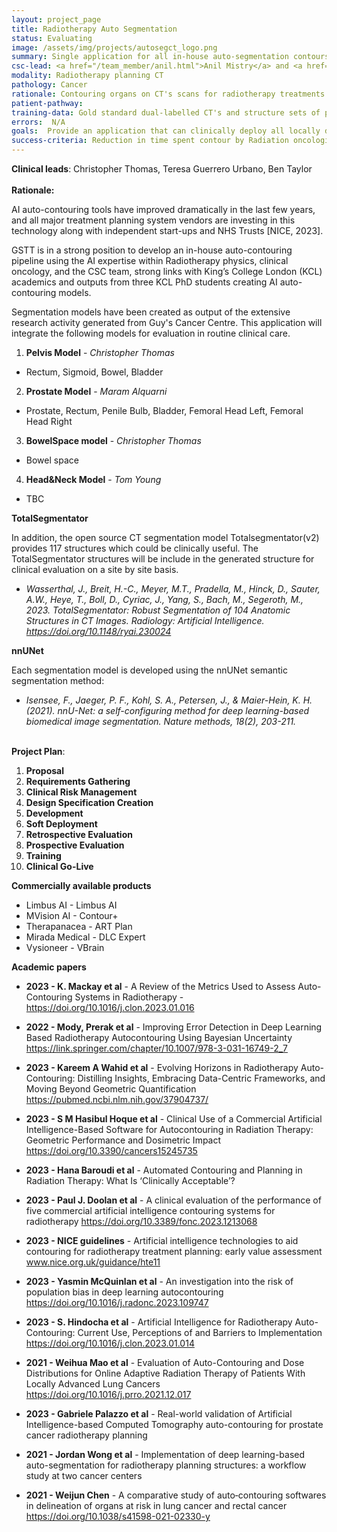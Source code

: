 ```yaml
---
layout: project_page
title: Radiotherapy Auto Segmentation
status: Evaluating
image: /assets/img/projects/autosegct_logo.png
summary: Single application for all in-house auto-segmentation contours
csc-lead: <a href="/team_member/anil.html">Anil Mistry</a> and <a href="/team_member/tom.html">Tom Roberts</a>
modality: Radiotherapy planning CT 
pathology: Cancer
rationale: Contouring organs on CT's scans for radiotherapy treatments is vital for patient safety, however is very time consuming for Oncologists. AI models have been developed locally to automate the CT image segmentation. 
patient-pathway: 
training-data: Gold standard dual-labelled CT's and structure sets of patients treated historically at Guy's Cancer Centre. 
errors:  N/A
goals:  Provide an application that can clinically deploy all locally developed nnUNEt segmentation models successfully into the radiotherapy treatment planning pathway. 
success-criteria: Reduction in time spent contour by Radiation oncologists. Improves consistency in contouring OAR's. Increased accuracy of OAR contours.  
---
```


<b>Clinical leads</b>: Christopher Thomas, Teresa Guerrero Urbano, Ben Taylor
<br>
<br> **Rationale:**

AI auto-contouring tools have improved dramatically in the last few years, and all major treatment planning system vendors are investing in this technology along with independent start-ups and NHS Trusts [NICE, 2023].

GSTT is in a strong position to develop an in-house auto-contouring pipeline using the AI expertise within Radiotherapy physics, clinical oncology, and the CSC team, strong links with King’s College London (KCL) academics and outputs from three KCL PhD students creating AI auto-contouring models.

Segmentation models have been created as output of the extensive research activity generated from Guy's Cancer Centre. This application will integrate the following models for evaluation in routine clinical care.


1. **Pelvis Model** - _Christopher Thomas_ 
* Rectum, Sigmoid, Bowel, Bladder


2. **Prostate Model** - _Maram Alquarni_ 
* Prostate, Rectum, Penile Bulb, Bladder, Femoral Head Left, Femoral Head Right 


3.  **BowelSpace  model** - _Christopher Thomas_  
* Bowel space             


4.  **Head&Neck Model** -  _Tom Young_    
* TBC


**TotalSegmentator**

In addition, the open source CT segmentation model Totalsegmentator(v2) provides 117 structures which could be clinically useful. The TotalSegmentator structures will be include in the generated structure for clinical evaluation on a site by site basis. 

* _Wasserthal, J., Breit, H.-C., Meyer, M.T., Pradella, M., Hinck, D., Sauter, A.W., Heye, T., Boll, D., Cyriac, J., Yang, S., Bach, M., Segeroth, M., 2023. TotalSegmentator: Robust Segmentation of 104 Anatomic Structures in CT Images. Radiology: Artificial Intelligence. https://doi.org/10.1148/ryai.230024_

**nnUNet**

Each segmentation model is developed using the nnUNet semantic segmentation method: 

* _Isensee, F., Jaeger, P. F., Kohl, S. A., Petersen, J., & Maier-Hein, K. H. (2021). nnU-Net: a self-configuring 
method for deep learning-based biomedical image segmentation. Nature methods, 18(2), 203-211._
<br><br>

<b>Project Plan</b>: 

1. **Proposal** 
2. **Requirements Gathering** 
3. **Clinical Risk Management**
4. **Design Specification Creation**
5. **Development**
6. **Soft Deployment** 
7. **Retrospective Evaluation** 
8. **Prospective Evaluation**
9. **Training**
10. **Clinical Go-Live**


**Commercially available products**
- Limbus AI  - Limbus AI    
- MVision AI - Contour+  
- Therapanacea - ART Plan    
- Mirada Medical - DLC Expert  
- Vysioneer - VBrain       


**Academic papers**

* **2023 - K. Mackay et al** - A Review of the Metrics Used to Assess Auto-Contouring Systems in Radiotherapy - https://doi.org/10.1016/j.clon.2023.01.016   

* **2022 - Mody, Prerak et al** - Improving Error Detection in Deep Learning Based Radiotherapy Autocontouring Using Bayesian Uncertainty                                                  https://link.springer.com/chapter/10.1007/978-3-031-16749-2_7 

* **2023 - Kareem A Wahid et al**  - Evolving Horizons in Radiotherapy Auto-Contouring: Distilling Insights, Embracing Data-Centric Frameworks, and Moving Beyond Geometric Quantification    https://pubmed.ncbi.nlm.nih.gov/37904737/                

* **2023 - S M Hasibul Hoque et al** - Clinical Use of a Commercial Artificial Intelligence-Based Software for Autocontouring in Radiation Therapy: Geometric Performance and Dosimetric Impact https://doi.org/10.3390/cancers15245735                     

* **2023 - Hana Baroudi  et al** - Automated Contouring and Planning in Radiation Therapy: What Is ‘Clinically Acceptable’?                                                                                                                          

* **2023 - Paul J. Doolan et al**  - A clinical evaluation of the performance of five commercial artificial intelligence contouring systems for radiotherapy                                   https://doi.org/10.3389/fonc.2023.1213068                    

* **2023 - NICE guidelines** - Artificial intelligence technologies to aid contouring for radiotherapy treatment planning: early value assessment                                        www.nice.org.uk/guidance/hte11                              

* **2023 - Yasmin McQuinlan et al** - An investigation into the risk of population bias in deep learning autocontouring                                                                         https://doi.org/10.1016/j.radonc.2023.109747        

* **2023 - S. Hindocha et al** - Artificial Intelligence for Radiotherapy Auto-Contouring: Current Use, Perceptions of and Barriers to Implementation                                      https://doi.org/10.1016/j.clon.2023.01.014             

* **2021 - Weihua Mao et al** - Evaluation of Auto-Contouring and Dose Distributions for Online Adaptive Radiation Therapy of Patients With Locally Advanced Lung Cancers                 https://doi.org/10.1016/j.prro.2021.12.017           

* **2023 - Gabriele Palazzo et al**  - Real-world validation of Artificial Intelligence-based Computed Tomography auto-contouring for prostate cancer radiotherapy planning                                                                                 

* **2021 - Jordan Wong et al** - Implementation of deep learning-based auto-segmentation for radiotherapy planning structures: a workflow study at two cancer centers                                                                                    

* **2021 - Weijun Chen** - A comparative study of auto‐contouring softwares in delineation of organs at risk in lung cancer and rectal cancer                                        https://doi.org/10.1038/s41598-021-02330-y                



